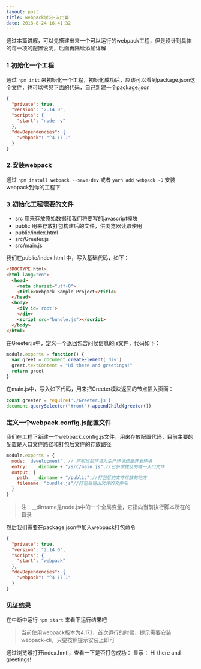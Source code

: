 ```yaml
---
layout: post
title: webpack学习-入门篇
date: 2018-8-24 16:41:32
---
```


通过本篇讲解，可以先搭建出来一个可以运行的webpack工程，但是设计到具体的每一项的配置说明，后面再陆续添加详解

### 1.初始化一个工程
通过 `npm init` 来初始化一个工程，初始化成功后，应该可以看到package.json这个文件，也可以拷贝下面的代码，自己新建一个package.json
```json
{
  "private": true,
  "version": "2.14.0",
  "scripts": {
    "start": "node -v"
  },
  "devDependencies": {
    "webpack": "^4.17.1"
  }
}
```

### 2.安装webpack
通过 `npm install webpack --save-dev` 或者 `yarn add webpack -D` 安装webpack到你的工程下

### 3.初始化工程需要的文件
- src 用来存放原始数据和我们将要写的javascript模块
- public 用来存放打包构建后的文件，供浏览器读取使用
- public/index.html
- src/Greeter.js
- src/main.js

我们在public/index.html 中，写入基础代码，如下：
```html
<!DOCTYPE html>
<html lang="en">
  <head>
    <meta charset="utf-8">
    <title>Webpack Sample Project</title>
  </head>
  <body>
    <div id='root'>
    </div>
    <script src="bundle.js"></script>
  </body>
</html>
```

在Greeter.js中，定义一个返回包含问候信息的js文件，代码如下：
```javascript
module.exports = function() {
  var greet = document.createElement('div')
  greet.textContent = "Hi there and greetings!"
  return greet
}
```

在main.js中，写入如下代码，用来把Greeter模块返回的节点插入页面：
```javascript
const greeter = require('./Greeter.js')
document.querySelector("#root").appendChild(greeter())
```

### 定义一个webpack.config.js配置文件
我们在工程下新建一个webpack.config.js文件，用来存放配置代码，目前主要的配置是入口文件路径和打包后文件的存放路径
```javascript
module.exports = {
  mode: 'development', // 声明当前环境为生产环境还是开发环境
  entry:  __dirname + "/src/main.js",//已多次提及的唯一入口文件
  output: {
    path: __dirname + "/public",//打包后的文件存放的地方
    filename: "bundle.js"//打包后输出文件的文件名
  }
}
```
> 注：__dirname是node.js中的一个全局变量，它指向当前执行脚本所在的目录

然后我们需要在package.json中加入webpack打包命令
```json
{
  "private": true,
  "version": "2.14.0",
  "scripts": {
    "start": "webpack"
  },
  "devDependencies": {
    "webpack": "^4.17.1"
  }
}
```

### 见证结果
在中断中运行 `npm start` 来看下运行结果吧
> 当前使用webpack版本为4.17.1，首次运行的时候，提示需要安装webpack-cli，只要按照提示安装上即可

通过浏览器打开index.hmtl，查看一下是否打包成功：
显示： Hi there and greetings!
